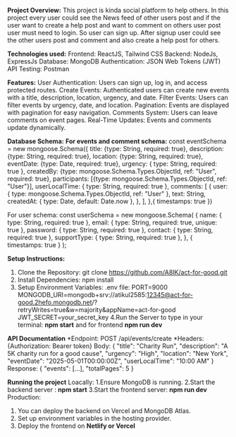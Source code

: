 **Project Overview:**
This project is kinda social platform to help others. In this project every user could see the News feed of other users post and if the user want to create a help post and want to comment on others user post user must need to login. So user can sign up. After signup user could see the other users post and comment and also create a help post for others.

**Technologies used:**
  Frontend: ReactJS, Tailwind CSS
  Backend: NodeJs, ExpressJs
  Database: MongoDB
  Authentication: JSON Web Tokens (JWT)
  API Testing: Postman
    
**Features:**
User Authentication: Users can sign up, log in, and access protected routes.
Create Events: Authenticated users can create new events with a title, description, location, urgency, and date.
Filter Events: Users can filter events by urgency, date, and location.
Pagination: Events are displayed with pagination for easy navigation.
Comments System: Users can leave comments on event pages.
Real-Time Updates: Events and comments update dynamically.

**Database Schema:**
__For events and comment schema:__
const eventSchema = new mongoose.Schema({
    title: {type: String, required: true},
    description: {type: String, required: true},
    location: {type: String, required: true},
    eventDate: {type: Date, required: true},
    urgency: { type: String, required: true },
    createdBy: {type: mongoose.Schema.Types.ObjectId, ref: "User", required: true},
    participants: [{type: mongoose.Schema.Types.ObjectId, ref: "User"}],
    userLocalTime: { type: String, required: true }, 
    comments: [
          {
              user: { type: mongoose.Schema.Types.ObjectId, ref: "User" },
              text: String,
              createdAt: { type: Date, default: Date.now },
          },
      ],
},{ timestamps: true })

For user schema:
const userSchema = new mongoose.Schema(
  {
    name: { type: String, required: true },
    email: { type: String, required: true, unique: true },
    password: { type: String, required: true },
    contact: { type: String, required: true },
    supportType: { type: String, required: true },
  },
  { timestamps: true }
);

**Setup Instructions:**
1. Clone the Repository: git clone https://github.com/A8IK/act-for-good.git
2. Install Dependencies: npm install
3. Setup Environment Variables:
.env file:
PORT=9000
MONGODB_URI=mongodb+srv://atikul2585:12345@act-for-good.2hefo.mongodb.net/?retryWrites=true&w=majority&appName=act-for-good
JWT_SECRET=your_secret_key
4.Run the Server to type in your terminal: __npm start__ and for frontend __npm run dev__

**API Documentation**
*Endpoint: POST /api/events/create
*Headers: {Authorization: Bearer token}
Body:
  {
  "title": "Charity Run",
  "description": "A 5K charity run for a good cause",
  "urgency": "High",
  "location": "New York",
  "eventDate": "2025-05-01T00:00:00Z",
  "userLocalTime": "10:00 AM"
  }
Response:
 {
  "events": [...],
  "totalPages": 5
 }

**Running the project**
Loacally:
 1.Ensure MongoDB is running.
 2.Start the backend server : __npm start__
 3.Start the frontend server: __npm run dev__
Production:
 1. You can deploy the backend on Vercel and MongoDB Atlas.
 2. Set up environment variables in the hosting provider.
 3. Deploy the frontend on __Netlify or Vercel__
